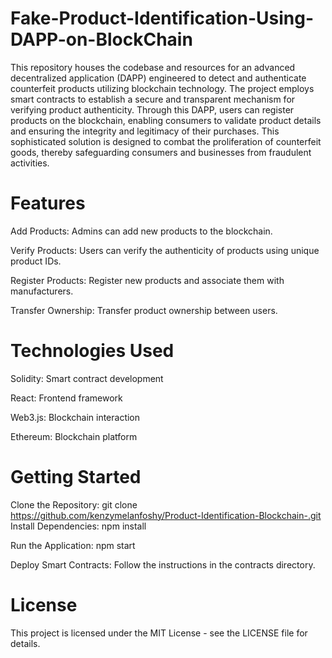 # Fake-Product-Identification-Using-DAPP-on-BlockChain
This repository houses the codebase and resources for an advanced decentralized application (DAPP) engineered to detect and authenticate counterfeit products utilizing blockchain technology. The project employs smart contracts to establish a secure and transparent mechanism for verifying product authenticity. Through this DAPP, users can register products on the blockchain, enabling consumers to validate product details and ensuring the integrity and legitimacy of their purchases. This sophisticated solution is designed to combat the proliferation of counterfeit goods, thereby safeguarding consumers and businesses from fraudulent activities.

# Features

Add Products: Admins can add new products to the blockchain.

Verify Products: Users can verify the authenticity of products using unique product IDs.

Register Products: Register new products and associate them with manufacturers.

Transfer Ownership: Transfer product ownership between users.

# Technologies Used

Solidity: Smart contract development

React: Frontend framework

Web3.js: Blockchain interaction

Ethereum: Blockchain platform

# Getting Started

Clone the Repository: git clone https://github.com/kenzymelanfoshy/Product-Identification-Blockchain-.git
Install Dependencies: 
npm install

Run the Application:
npm start

Deploy Smart Contracts: Follow the instructions in the contracts directory.

# License

This project is licensed under the MIT License - see the LICENSE file for details.

